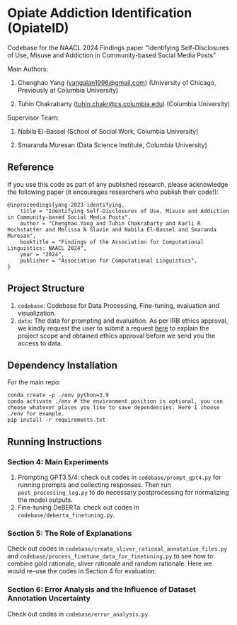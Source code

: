 # Opiate Addiction Identification (OpiateID)
Codebase for the NAACL 2024 Findings paper "Identifying Self-Disclosures of Use, Misuse and Addiction in Community-based Social Media Posts"

Main Authors: 

1. Chenghao Yang (yangalan1996@gmail.com) (University of Chicago, Previously at Columbia University)

2. Tuhin Chakrabarty (tuhin.chakr@cs.columbia.edu) (Columbia University)

Supervisor Team:
1. Nabila El-Bassel (School of Social Work, Columbia University)

2. Smaranda Muresan (Data Science Institute, Columbia University)


## Reference
If you use this code as part of any published research, please acknowledge the following paper (it encourages researchers who publish their code!):

```
@inproceedings{yang-2023-identifying,
    title = "Identifying Self-Disclosures of Use, Misuse and Addiction in Community-based Social Media Posts",
    author = "Chenghao Yang and Tuhin Chakrabarty and Karli R Hochstatter and Melissa N Slavin and Nabila El-Bassel and Smaranda Muresan",
    booktitle = "Findings of the Association for Computational Linguistics: NAACL 2024",
    year = "2024",
    publisher = "Association for Computational Linguistics",
}
```

## Project Structure
1. `codebase`: Codebase for Data Processing, Fine-tuning, evaluation and visualization. 
2. `data`: The data for prompting and evaluation. As per IRB ethics approval, we kindly request the user to submit a request [here](https://docs.google.com/forms/d/e/1FAIpQLSdSkrwGQJDYwpf5ASbJKcUeDudu_hyXdlXciJiRHrdRAJ5Shg/viewform?usp=sf_link) to explain the project scope and obtained ethics approval before we send you the access to data.

## Dependency Installation
For the main repo:
```
conda create -p ./env python=3.9
conda activate ./env # the environment position is optional, you can choose whatever places you like to save dependencies. Here I choose ./env for example.
pip install -r requirements.txt
```

## Running Instructions
### Section 4: Main Experiments
1. Prompting GPT3.5/4: check out codes in `codebase/prompt_gpt4.py` for running prompts and collecting responses. Then run `post_processing_log.py` to do necessary postprocessing for normalizing the model outputs. 
2. Fine-tuning DeBERTa: check out codes in `codebase/deberta_finetuning.py`. 
### Section 5: The Role of Explanations
Check out codes in `codebase/create_sliver_rational_annotation_files.py` and `codebase/process_finetune_data_for_finetuning.py` to see how to combine gold rationale, sliver rationale and random rationale. Here we would re-use the codes in Section 4 for evaluation. 
### Section 6: Error Analysis and the Influence of Dataset Annotation Uncertainty
Check out codes in `codebase/error_analysis.py`. 